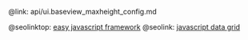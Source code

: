 @link: api/ui.baseview_maxheight_config.md

@seolinktop: [easy javascript framework](https://webix.com)
@seolink: [javascript data grid](https://webix.com/widget/datatable/)
